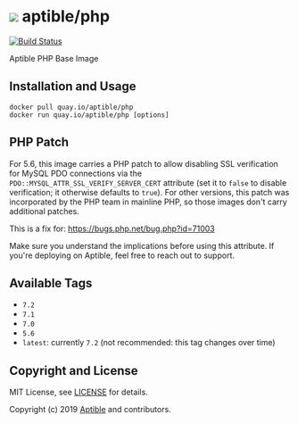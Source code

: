 # ![](https://gravatar.com/avatar/11d3bc4c3163e3d238d558d5c9d98efe?s=64) aptible/php

[![Build Status](https://travis-ci.org/aptible/docker-php.svg?branch=master)](https://travis-ci.org/aptible/docker-php)

Aptible PHP Base Image

## Installation and Usage

    docker pull quay.io/aptible/php
    docker run quay.io/aptible/php [options]

## PHP Patch

For 5.6, this image carries a PHP patch to allow disabling SSL verification for
MySQL PDO connections via the `PDO::MYSQL_ATTR_SSL_VERIFY_SERVER_CERT`
attribute (set it to `false` to disable verification; it otherwise defaults to
`true`). For other versions, this patch was incorporated by the PHP team in
mainline PHP, so those images don't carry additional patches.

This is a fix for: https://bugs.php.net/bug.php?id=71003

Make sure you understand the implications before using this attribute. If
you're deploying on Aptible, feel free to reach out to support.

## Available Tags

* `7.2`
* `7.1`
* `7.0`
* `5.6`
* `latest`: currently `7.2` (not recommended: this tag changes over time)

## Copyright and License

MIT License, see [LICENSE](LICENSE.md) for details.

Copyright (c) 2019 [Aptible](https://www.aptible.com) and contributors.
